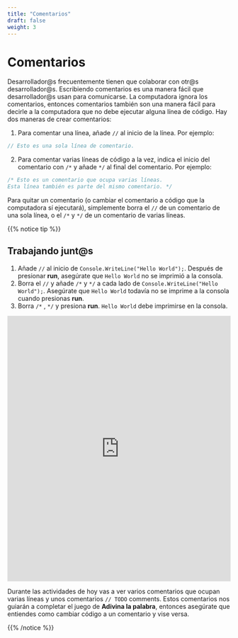 ```yaml
---
title: "Comentarios"
draft: false
weight: 3
---
```


# Comentarios

Desarrollador@s frecuentemente tienen que colaborar con otr@s desarrollador@s. Escribiendo comentarios es una manera fácil que desarrollador@s usan para comunicarse. La computadora ignora los comentarios, entonces comentarios también son una manera fácil para decirle a la computadora que no debe ejecutar alguna línea de código. Hay dos maneras de crear comentarios:

1. Para comentar una línea, añade `//` al inicio de la línea. Por ejemplo:

```csharp
// Esto es una sola línea de comentario. 
```

2. Para comentar varias líneas de código a la vez, indica el inicio del comentario con `/*` y añade `*/` al final del comentario. Por ejemplo:

```csharp
/* Esto es un comentario que ocupa varias líneas. 
Esta línea también es parte del mismo comentario. */ 
```

Para quitar un comentario (o cambiar el comentario a código que la computadora sí ejecutará), simplemente borra el `//` de un comentario de una sola línea, o el `/*` y `*/` de un comentario de varias líneas.

{{% notice tip %}}

## Trabajando junt@s

1. Añade `//` al inicio de `Console.WriteLine("Hello World");`. Después de presionar **run**, asegúrate que `Hello World` no se imprimió a la consola.
2. Borra el `//` y añade `/*` y `*/` a cada lado de `Console.WriteLine("Hello World");`. Asegúrate que `Hello World` todavía no se imprime a la consola cuando presionas **run**.
3. Borra `/*` , `*/` y presiona **run**. `Hello World` debe imprimirse en la consola. 

<iframe height="600px" width="100%" src="https://repl.it/@nuevofoundation/NF-CSharp-WritingToConsole?lite=true" scrolling="no" frameborder="no" allowtransparency="true" allowfullscreen="true" sandbox="allow-forms allow-pointer-lock allow-popups allow-same-origin allow-scripts allow-modals"></iframe>

Durante las actividades de hoy vas a ver varios comentarios que ocupan varias líneas y unos comentarios `// TODO` comments. Estos comentarios nos guiarán a completar el juego de **Adivina la palabra**, entonces asegúrate que entiendes como cambiar código a un comentario y vise versa.

{{% /notice %}}

